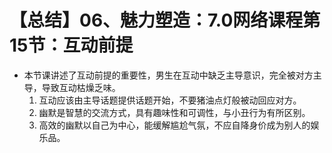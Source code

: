 # 【总结】06、魅力塑造：7.0网络课程第15节：互动前提

-   本节课讲述了互动前提的重要性，男生在互动中缺乏主导意识，完全被对方主导，导致互动枯燥乏味。
    1.  互动应该由主导话题提供话题开始，不要猪油点灯般被动回应对方。
    2.  幽默是智慧的交流方式，具有趣味性和可调性，与小丑行为有所区别。
    3.  高效的幽默以自己为中心，能缓解尴尬气氛，不应自降身价成为别人的娱乐品。